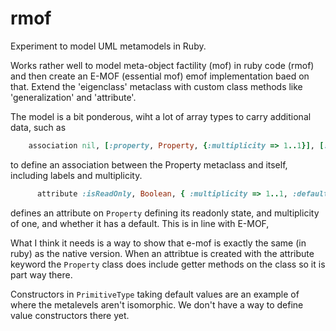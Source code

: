# rmof

Experiment to model UML metamodels in Ruby.

Works rather well to model meta-object factility (mof) in ruby
 code (rmof) and then create an E-MOF (essential mof) emof implementation
 baed on that. Extend the 'eigenclass' metaclass with custom class 
 methods like 'generalization' and 'attribute'.
 
The model is a bit ponderous, wiht a lot of array types to carry 
additional data, such as 

```ruby 
    association nil, [:property, Property, {:multiplicity => 1..1}], [:opposite, Property, {:multiplicity => 0..1}], :association, { :directed=>true}
```

to define an association between the Property metaclass and itself, 
including labels and multiplicity.

```ruby
      attribute :isReadOnly, Boolean, { :multiplicity => 1..1, :default=>[FALSE]}
```

defines an attribute on `Property` defining its readonly state, and multiplicity of one, and whether it has 
a default. This is in line with E-MOF,

What I think it needs is a way to show that e-mof is exactly the same (in ruby) as the native version.
When an attribtue is created with the attribute keyword the `Property` class does include getter methods
on the class so it is part way there. 

Constructors in `PrimitiveType` taking default values are an example of where the metalevels aren't isomorphic.
We don't have a way to define value constructors there yet. 
